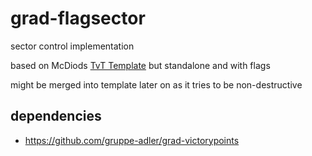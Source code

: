 # grad-flagsector

sector control implementation

based on McDiods [TvT Template](https://github.com/gruppe-adler/TvT_Template.VR/tree/master/functions) but standalone and with flags

might be merged into template later on as it tries to be non-destructive 

## dependencies

* https://github.com/gruppe-adler/grad-victorypoints
